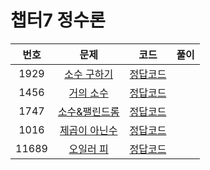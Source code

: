 # 챕터7 정수론
|번호|문제|코드|풀이|
|:--:|:---:|:--:|:---:|
|1929|[소수 구하기](https://www.acmicpc.net/problem/1929)|[정답코드](https://github.com/Jae-Young98/do-it-algorithm-java/blob/master/src/ch7/numberTheory/BOJ_1929.java)||
|1456|[거의 소수](https://www.acmicpc.net/problem/1456)|[정답코드](https://github.com/Jae-Young98/do-it-algorithm-java/blob/master/src/ch7/numberTheory/BOJ_1456.java)||
|1747|[소수&팰린드롬](https://www.acmicpc.net/problem/1747)|[정답코드](https://github.com/Jae-Young98/do-it-algorithm-java/blob/master/src/ch7/numberTheory/BOJ_1747.java)||
|1016|[제곱이 아닌수](https://www.acmicpc.net/problem/1016)|[정답코드](https://github.com/Jae-Young98/do-it-algorithm-java/blob/master/src/ch7/numberTheory/BOJ_1016.java)||
|11689|[오일러 피](https://www.acmicpc.net/problem/11689)|[정답코드](https://github.com/Jae-Young98/do-it-algorithm-java/blob/master/src/ch7/numberTheory/BOJ_11689.java)||
